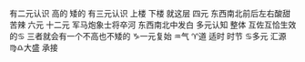 有二元认识 高的 矮的
有三元认识 上楼 下楼 就这层
四元 东西南北前后左右酸甜苦辣
六元 十二元 军马炮象士将卒河 东西南北中发白
多元认知 整体 互佐互恰生效的♋︎
三者就会有一个不高也不矮的
♑︎一元复始 ♒︎气 ♈︎道 适时 时节
♋︎多元 汇源 ♍︎♎︎大盛 承接
